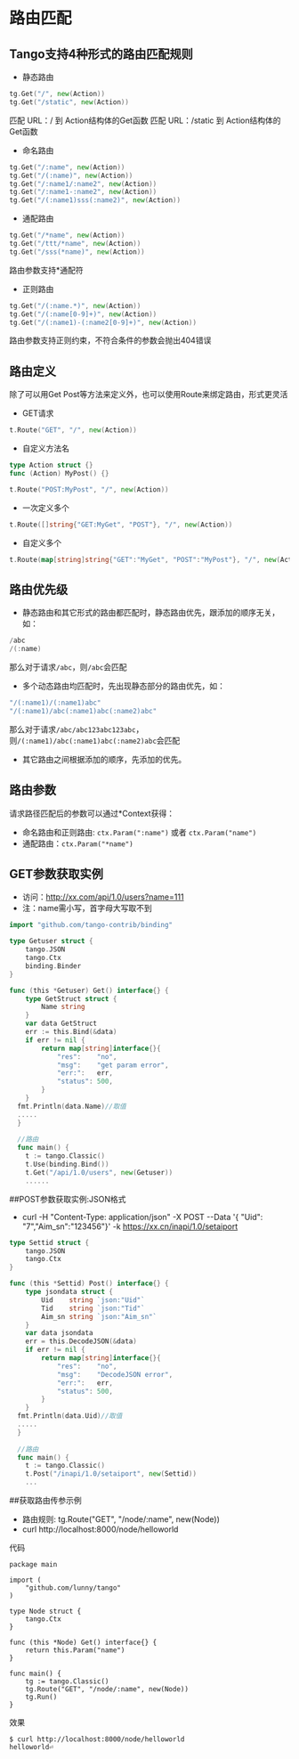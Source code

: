 # 路由匹配

## Tango支持4种形式的路由匹配规则

* 静态路由
```Go
tg.Get("/", new(Action))
tg.Get("/static", new(Action))
```
匹配 URL：/ 到 Action结构体的Get函数
匹配 URL：/static 到 Action结构体的Get函数


* 命名路由
```Go
tg.Get("/:name", new(Action))
tg.Get("/(:name)", new(Action))
tg.Get("/:name1/:name2", new(Action))
tg.Get("/:name1-:name2", new(Action))
tg.Get("/(:name1)sss(:name2)", new(Action))
```

* 通配路由
```Go
tg.Get("/*name", new(Action))
tg.Get("/ttt/*name", new(Action))
tg.Get("/sss(*name)", new(Action))
```
路由参数支持*通配符


* 正则路由

```Go
tg.Get("/(:name.*)", new(Action))
tg.Get("/(:name[0-9]+)", new(Action))
tg.Get("/(:name1)-(:name2[0-9]+)", new(Action))
```
路由参数支持正则约束，不符合条件的参数会抛出404错误

## 路由定义

除了可以用Get Post等方法来定义外，也可以使用Route来绑定路由，形式更灵活

* GET请求
```Go
t.Route("GET", "/", new(Action))
```

* 自定义方法名
```Go
type Action struct {}
func (Action) MyPost() {}

t.Route("POST:MyPost", "/", new(Action))
```

* 一次定义多个
```Go
t.Route([]string{"GET:MyGet", "POST"}, "/", new(Action))
```

* 自定义多个
```Go
t.Route(map[string]string{"GET":"MyGet", "POST":"MyPost"}, "/", new(Action))
```

## 路由优先级

* 静态路由和其它形式的路由都匹配时，静态路由优先，跟添加的顺序无关，如：
```Go
/abc
/(:name)
```
那么对于请求```/abc```，则```/abc```会匹配

* 多个动态路由均匹配时，先出现静态部分的路由优先，如：
```Go
"/(:name1)/(:name1)abc"
"/(:name1)/abc(:name1)abc(:name2)abc"
```
那么对于请求```/abc/abc123abc123abc```，则```/(:name1)/abc(:name1)abc(:name2)abc```会匹配

* 其它路由之间根据添加的顺序，先添加的优先。

## 路由参数

请求路径匹配后的参数可以通过*Context获得：
* 命名路由和正则路由: `ctx.Param(":name")` 或者 `ctx.Param("name")`
* 通配路由：`ctx.Param("*name")`

## GET参数获取实例

* 访问：http://xx.com/api/1.0/users?name=111  
* 注：name需小写，首字母大写取不到

```Go
import "github.com/tango-contrib/binding"

type Getuser struct {
  	tango.JSON
	tango.Ctx
	binding.Binder
}

func (this *Getuser) Get() interface{} {
	type GetStruct struct {
		Name string
	}
	var data GetStruct
	err := this.Bind(&data)
	if err != nil {
		return map[string]interface{}{
			"res":    "no",
			"msg":    "get param error",
			"err:":   err,
			"status": 500,
		}
	}
  fmt.Println(data.Name)//取值
  .....
  }
  
  //路由
  func main() {
	t := tango.Classic()
	t.Use(binding.Bind())
    t.Get("/api/1.0/users", new(Getuser))
    ......
```

##POST参数获取实例:JSON格式
* curl -H "Content-Type: application/json" -X POST  --Data '{ "Uid": "7","Aim_sn":"123456"}' -k https://xx.cn/inapi/1.0/setaiport

```Go
type Settid struct {
  	tango.JSON
	tango.Ctx
}

func (this *Settid) Post() interface{} {
	type jsondata struct {
		Uid    string `json:"Uid"`
		Tid    string `json:"Tid"`
		Aim_sn string `json:"Aim_sn"`
	}
	var data jsondata
	err = this.DecodeJSON(&data)
	if err != nil {
		return map[string]interface{}{
			"res":    "no",
			"msg":    "DecodeJSON error",
			"err:":   err,
			"status": 500,
		}
	}
  fmt.Println(data.Uid)//取值
  .....
  }
  
  //路由
  func main() {
    t := tango.Classic()
    t.Post("/inapi/1.0/setaiport", new(Settid))
    ...
```

##获取路由传参示例

* 路由规则: tg.Route("GET", "/node/:name", new(Node))
* curl http://localhost:8000/node/helloworld

代码

```
package main

import (
	"github.com/lunny/tango"
)

type Node struct {
	tango.Ctx
}

func (this *Node) Get() interface{} {
	return this.Param("name")
}

func main() {
	tg := tango.Classic()
	tg.Route("GET", "/node/:name", new(Node))
	tg.Run()
}
```

效果

```
$ curl http://localhost:8000/node/helloworld
helloworld⏎
```
